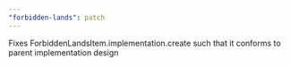 ```yaml
---
"forbidden-lands": patch
---
```


Fixes ForbiddenLandsItem.implementation.create such that it conforms to parent implementation design
